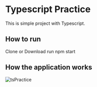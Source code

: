 # Typescript Practice

This is simple project with Typescript. 

## How to run
Clone or Download 
run npm start

## How the application works
![tsPractice](https://user-images.githubusercontent.com/36720174/103379313-3e508d80-4ab3-11eb-8ac1-d7c578d4c10e.gif)
